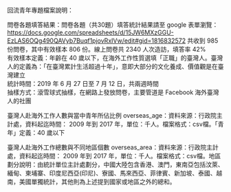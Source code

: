 回流青年專題檔案說明：

問卷各題填答結果：問卷各題（共30題）填答統計結果請至 google 表單瀏覽：https://docs.google.com/spreadsheets/d/15JW6MXzGGU-EzLAS6OQg490QAVyb7Buqf1pjovRxIVw/edit#gid=1816832572
共收到 985 份問卷，其中有效樣本 806 份。線上問卷共 2340 人次造訪，填答率 42%			
有效樣本定義：年齡在 40 歲以下，在海外工作性質選填「正職」的臺灣人。臺灣人的定義為：「在臺灣累計生活超過十年」，意即大部分的文化養成、價值觀是在臺灣建立					
統計時間：2019 年 6 月 27 日至 7 月 12 日，共兩週時間					
抽樣方式：滾雪球式抽樣，在網路上發放問卷，主要管道是 Facebook 海外臺灣人的社團					

臺灣人赴海外工作人數與當中青年所佔比例 overseas_age：資料來源：行政院主計處，資料起迄時間： 2009 年到 2017 年，單位：千人。檔案格式：csv檔。「青年」定義：40 歲以下

臺灣人赴海外工作總數與不同地區個數 overseas_area：資料來源：行政院主計處，資料起迄時間： 2009 年到 2017 年，單位：千人。檔案格式：csv檔。地區劃分說明：由統計單位主計處劃分，中國大陸包含香港、澳門，東南亞包括汶萊、緬甸、柬埔寨、印度尼西亞(印尼)、寮國、馬來西亞、菲律賓、新加坡、泰國、越南，美國單獨統計，其他則為上述提到國家或地區之外的總和。



